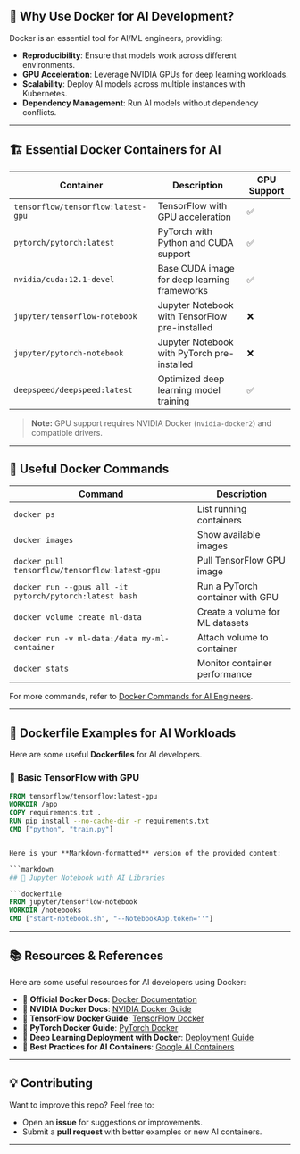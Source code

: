 ## 🚀 **Why Use Docker for AI Development?**
Docker is an essential tool for AI/ML engineers, providing:
- **Reproducibility**: Ensure that models work across different environments.
- **GPU Acceleration**: Leverage NVIDIA GPUs for deep learning workloads.
- **Scalability**: Deploy AI models across multiple instances with Kubernetes.
- **Dependency Management**: Run AI models without dependency conflicts.

---

## 🏗️ **Essential Docker Containers for AI**

| Container | Description | GPU Support |
|-----------|------------|-------------|
| `tensorflow/tensorflow:latest-gpu` | TensorFlow with GPU acceleration | ✅ |
| `pytorch/pytorch:latest` | PyTorch with Python and CUDA support | ✅ |
| `nvidia/cuda:12.1-devel` | Base CUDA image for deep learning frameworks | ✅ |
| `jupyter/tensorflow-notebook` | Jupyter Notebook with TensorFlow pre-installed | ❌ |
| `jupyter/pytorch-notebook` | Jupyter Notebook with PyTorch pre-installed | ❌ |
| `deepspeed/deepspeed:latest` | Optimized deep learning model training | ✅ |

> **Note:** GPU support requires NVIDIA Docker (`nvidia-docker2`) and compatible drivers.

---

## 🔧 **Useful Docker Commands**

| Command | Description |
|---------|-------------|
| `docker ps` | List running containers |
| `docker images` | Show available images |
| `docker pull tensorflow/tensorflow:latest-gpu` | Pull TensorFlow GPU image |
| `docker run --gpus all -it pytorch/pytorch:latest bash` | Run a PyTorch container with GPU |
| `docker volume create ml-data` | Create a volume for ML datasets |
| `docker run -v ml-data:/data my-ml-container` | Attach volume to container |
| `docker stats` | Monitor container performance |

For more commands, refer to [Docker Commands for AI Engineers](#useful-docker-commands).

---

## 📜 **Dockerfile Examples for AI Workloads**
Here are some useful **Dockerfiles** for AI developers.

### 🧠 **Basic TensorFlow with GPU**
```dockerfile
FROM tensorflow/tensorflow:latest-gpu
WORKDIR /app
COPY requirements.txt .
RUN pip install --no-cache-dir -r requirements.txt
CMD ["python", "train.py"]


Here is your **Markdown-formatted** version of the provided content:

```markdown
## 🎯 Jupyter Notebook with AI Libraries

```dockerfile
FROM jupyter/tensorflow-notebook
WORKDIR /notebooks
CMD ["start-notebook.sh", "--NotebookApp.token=''"]
```

---

## 📚 Resources & References

Here are some useful resources for AI developers using Docker:

- 📌 **Official Docker Docs**: [Docker Documentation](https://docs.docker.com/)
- 📌 **NVIDIA Docker Docs**: [NVIDIA Docker Guide](https://docs.nvidia.com/datacenter/cloud-native/container-toolkit/install-guide.html)
- 📌 **TensorFlow Docker Guide**: [TensorFlow Docker](https://www.tensorflow.org/install/docker)
- 📌 **PyTorch Docker Guide**: [PyTorch Docker](https://pytorch.org/get-started/locally/)
- 📌 **Deep Learning Deployment with Docker**: [Deployment Guide](https://developer.nvidia.com/blog/deploying-deep-learning/)
- 📌 **Best Practices for AI Containers**: [Google AI Containers](https://cloud.google.com/ai-platform/docs)

---

## 💡 Contributing

Want to improve this repo? Feel free to:

- Open an **issue** for suggestions or improvements.
- Submit a **pull request** with better examples or new AI containers.

---
```
